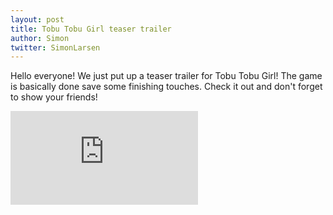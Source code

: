 ```yaml
---
layout: post
title: Tobu Tobu Girl teaser trailer
author: Simon
twitter: SimonLarsen
---
```

Hello everyone! We just put up a teaser trailer for Tobu Tobu Girl! The game is basically done save some finishing touches.
Check it out and don't forget to show your friends!

<div class="embed-responsive embed-responsive-16by9">
	<iframe src="https://www.youtube.com/embed/mxENfVnmIuI" frameborder="0" allowfullscreen>
	</iframe>
</div>
